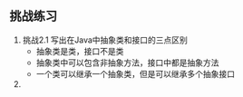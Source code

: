 ## 挑战练习
1. 挑战2.1 写出在Java中抽象类和接口的三点区别
   * 抽象类是类，接口不是类
   * 抽象类中可以包含非抽象方法，接口中都是抽象方法
   * 一个类可以继承一个抽象类，但是可以继承多个抽象接口
2. 
